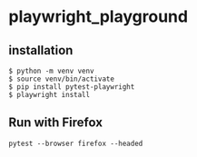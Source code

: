 # playwright_playground

## installation
```
$ python -m venv venv
$ source venv/bin/activate
$ pip install pytest-playwright
$ playwright install
```

## Run with Firefox
```
pytest --browser firefox --headed
```